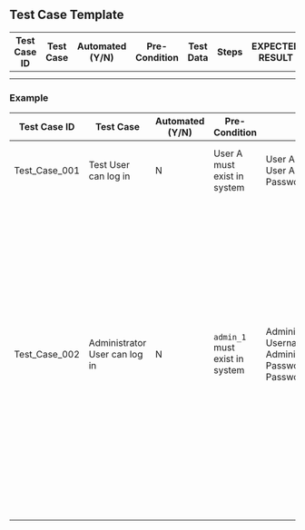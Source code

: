 ## Test Case Template

| Test Case ID | Test Case | Automated (Y/N) | Pre-Condition | Test Data | Steps | EXPECTED RESULT |
| ------------ | --------- | --------------- | ------------- | --------- | ----- | --------------- |
|              |           |                 |               |           |       |                 |
|              |           |                 |               |           |       |                 |

### Example

| Test Case ID  | Test Case                     | Automated (Y/N) | Pre-Condition                  | Test Data                                                             | Steps                              | EXPECTED RESULT                                |
| ------------- | ----------------------------- | --------------- | ------------------------------ | --------------------------------------------------------------------- | ---------------------------------- | ---------------------------------------------- |
| Test_Case_001 | Test User can log in          | N               | User A must exist in system    | User A Username:test1, User A Password:Password123                    | 1. Open OnTack login Page          | Username and Password field should be present  |
|               |                               |                 |                                |                                                                       | 2.Enter Username for User A        | Username should enter successfully             |
|               |                               |                 |                                |                                                                       | 3.Enter Password for User A        | Password should enter successfully             |
|               |                               |                 |                                |                                                                       | 4. Select Login                    | User A should be successfully logged in        |
| Test_Case_002 | Administrator User can log in | N               | `admin_1` must exist in system | Administrator Username: `admin1`, Administrator Password: Password123 | 1. Open OnTack login Page          | Username and Password field should be present  |
|               |                               |                 |                                |                                                                       | 2.Enter Username for Administrator | Username should enter successfully             |
|               |                               |                 |                                |                                                                       | 3.Enter Password for Administrator | Password should enter successfully             |
|               |                               |                 |                                |                                                                       | 4. Select Login                    | Administrator should be successfully logged in |
